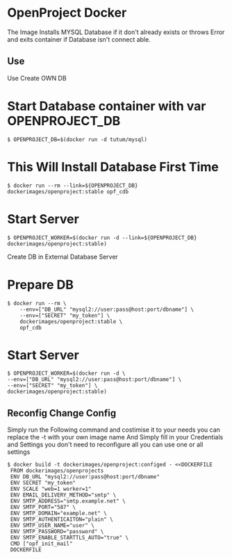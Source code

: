 # OpenProject Docker

The Image Installs MYSQL Database if it don't already exists or throws Error and exits container if Database isn't connect able.

## Use

Use Create OWN DB

# Start Database container with var OPENPROJECT_DB

    $ OPENPROJECT_DB=$(docker run -d tutum/mysql)
    
# This Will Install Database First Time

    $ docker run --rm --link=${OPENPROJECT_DB} dockerimages/openproject:stable opf_cdb

# Start Server

    $ OPENPROJECT_WORKER=$(docker run -d --link=${OPENPROJECT_DB} dockerimages/openproject:stable)

Create DB in External Database Server

# Prepare DB

    $ docker run --rm \
        --env=["DB_URL" "mysql2://user:pass@host:port/dbname"] \
        --env=["SECRET" "my_token"] \ 
        dockerimages/openproject:stable \
        opf_cdb
    
# Start Server

    $ OPENPROJECT_WORKER=$(docker run -d \
    --env=["DB_URL" "mysql2://user:pass@host:port/dbname"] \
    --env=["SECRET" "my_token"] \ 
    dockerimages/openproject:stable)


## Reconfig Change Config

Simply run the Following command and costimise it to your needs you can replace the -t with your own image name
And Simply fill in your Credentials and Settings you don't need to reconfigure all you can use one or all settings

    $ docker build -t dockerimages/openproject:configed - <<DOCKERFILE
     FROM dockerimages/openprojects
     ENV DB_URL "mysql2://user:pass@host:port/dbname"
     ENV SECRET "my_token"
     ENV SCALE "web=1 worker=1"
     ENV EMAIL_DELIVERY_METHOD="smtp" \
     ENV SMTP_ADDRESS="smtp.example.net" \
     ENV SMTP_PORT="587" \
     ENV SMTP_DOMAIN="example.net" \
     ENV SMTP_AUTHENTICAITON="plain" \
     ENV SMTP_USER_NAME="user" \
     ENV SMTP_PASSWORD="password" \
     ENV SMTP_ENABLE_STARTTLS_AUTO="true" \
     CMD ["opf_init_mail"
     DOCKERFILE
